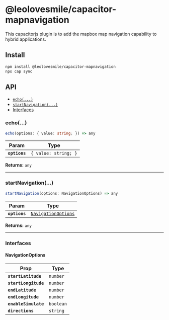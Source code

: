 # @leolovesmile/capacitor-mapnavigation

This capacitorjs plugin is to add the mapbox map navigation capability to hybrid applications.

## Install

```bash
npm install @leolovesmile/capacitor-mapnavigation
npx cap sync
```

## API

<docgen-index>

* [`echo(...)`](#echo)
* [`startNavigation(...)`](#startnavigation)
* [Interfaces](#interfaces)

</docgen-index>

<docgen-api>
<!--Update the source file JSDoc comments and rerun docgen to update the docs below-->

### echo(...)

```typescript
echo(options: { value: string; }) => any
```

| Param         | Type                            |
| ------------- | ------------------------------- |
| **`options`** | <code>{ value: string; }</code> |

**Returns:** <code>any</code>

--------------------


### startNavigation(...)

```typescript
startNavigation(options: NavigationOptions) => any
```

| Param         | Type                                                            |
| ------------- | --------------------------------------------------------------- |
| **`options`** | <code><a href="#navigationoptions">NavigationOptions</a></code> |

**Returns:** <code>any</code>

--------------------


### Interfaces


#### NavigationOptions

| Prop                 | Type                 |
| -------------------- | -------------------- |
| **`startLatitude`**  | <code>number</code>  |
| **`startLongitude`** | <code>number</code>  |
| **`endLatitude`**    | <code>number</code>  |
| **`endLongitude`**   | <code>number</code>  |
| **`enableSimulate`** | <code>boolean</code> |
| **`directions`**     | <code>string</code>  |

</docgen-api>


